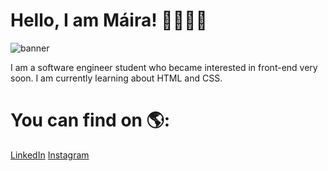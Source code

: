 # Hello, I am Máira! 👱‍♀🧑‍💻

<img scr="" alt="banner">

I am a software engineer student who became interested in front-end very soon. I am currently learning about HTML and CSS. 

# You can find on 🌎:
<a href="https://www.linkedin.com/in/mairaalmeidac/">LinkedIn</a>
<a href="https://www.instagram.com/deucemaycare/">Instagram</a>



<!---
mayacdev/mayacdev is a ✨ special ✨ repository because its `README.md` (this file) appears on your GitHub profile.
You can click the Preview link to take a look at your changes.
--->
